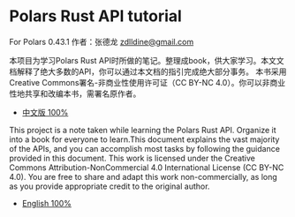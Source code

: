 # Polars Rust API tutorial

For Polars 0.43.1
作者：张德龙 zdlldine@gmail.com

本项目为学习Polars Rust API时所做的笔记。整理成book，供大家学习。本文文档解释了绝大多数的API，你可以通过本文档的指引完成绝大部分事务。
本书采用Creative Commons署名-非商业性使用许可证（CC BY-NC 4.0）。你可以非商业性地共享和改编本书，需署名原作者。

- [中文版 100%](https://langdine.github.io/Polars-Rust-API-tutorial/Rust-Polars-API-tutorial/zh_cn/main.html)

This project is a note taken while learning the Polars Rust API. Organize it into a book for everyone to learn.This document explains the vast majority of the APIs, and you can accomplish most tasks by following the guidance provided in this document. This work is licensed under the Creative Commons Attribution-NonCommercial 4.0 International License (CC BY-NC 4.0). You are free to share and adapt this work non-commercially, as long as you provide appropriate credit to the original author.

- [English 100%](https://langdine.github.io/Polars-Rust-API-tutorial/Rust-Polars-API-tutorial/en/main.html)
